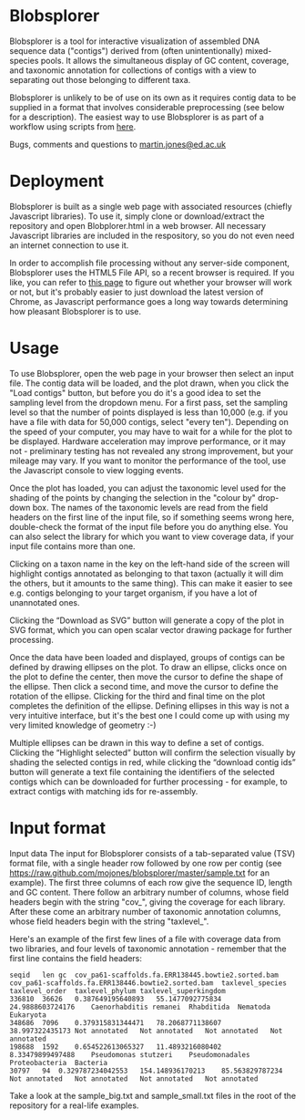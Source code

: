 Blobsplorer
=======

Blobsplorer is a tool for interactive visualization of assembled DNA sequence data ("contigs") derived from (often unintentionally) mixed-species pools. It allows the simultaneous display of GC content, coverage, and taxonomic annotation for collections of contigs with a view to separating out those belonging to different taxa.

Blobsplorer is unlikely to be of use on its own as it requires contig data to be supplied in a format that involves considerable preprocessing (see below for a description). The easiest way to use Blobsplorer is as part of a workflow using scripts from [here](https://github.com/sujaikumar/blobology).

Bugs, comments and questions to martin.jones@ed.ac.uk

Deployment
========
Blobsplorer is built as a single web page with associated resources (chiefly Javascript libraries). To use it, simply clone or download/extract the repository and open Blobplorer.html in a web browser. All necessary Javascript libraries are included in the respository, so you do not even need an internet connection to use it. 

In order to accomplish file processing without any server-side component, Blobsplorer uses the HTML5 File API, so a recent browser is required. If you like, you can refer to [this page](http://caniuse.com/#feat=fileapi) to figure out whether your browser will work or not, but it's probably easier to just download the latest version of Chrome, as Javascript performance goes a long way towards determining how pleasant Blobsplorer is to use. 

Usage
========
To use Blobsplorer, open the web page in your browser then select an input file. The contig data will be loaded, and the plot drawn, when you click the "Load contigs" button, but before you do it's a good idea to set the sampling level from the dropdown menu. For a first pass, set the sampling level so that the number of points displayed is less than 10,000 (e.g. if you have a file with data for 50,000 contigs, select "every ten"). Depending on the speed of your computer, you may have to wait for a while for the plot to be displayed. Hardware acceleration may improve performance, or it may not - preliminary testing has not revealed any strong improvement, but your mileage may vary. If you want to monitor the performance of the tool, use the Javascript console to view logging events. 

Once the plot has loaded, you can adjust the taxonomic level used for the shading of the points by changing the selection in the "colour by" drop-down box. The names of the taxonomic levels are read from the field headers on the first line of the input file, so if something seems wrong here, double-check the format of the input file before you do anything else. You can also select the library for which you want to view coverage data, if your input file contains more than one. 

Clicking on a taxon name in the key on the left-hand side of the screen will highlight contigs annotated as belonging to that taxon (actually it will dim the others, but it amounts to the same thing). This can make it easier to see e.g. contigs belonging to your target organism, if you have a lot of unannotated ones. 

Clicking the “Download as SVG” button will generate a copy of the plot in SVG format, which you can open scalar vector drawing package for further processing.

Once the data have been loaded and displayed, groups of contigs can be defined by drawing ellipses on the plot. To draw an ellipse, clicks once on the plot to define the center, then move the cursor to define the shape of the ellipse. Then click a second time, and move the cursor to define the rotation of the ellipse. Clicking for the third and final time on the plot completes the definition of the ellipse. Defining ellipses in this way is not a very intuitive interface, but it's the best one I could come up with using my very limited knowledge of geometry :-)

Multiple ellipses can be drawn in this way to define a set of contigs. Clicking the “Highlight selected” button will confirm the selection visually by shading the selected contigs in red, while clicking the “download contig ids” button will generate a text file containing the identifiers of the selected contigs which can be downloaded for further processing - for example, to extract contigs with matching ids for re-assembly. 

Input format
================
Input data
The input for Blobsplorer consists of a tab-separated value (TSV) format file, with a single header row followed by one row per contig (see https://raw.github.com/mojones/blobsplorer/master/sample.txt for an example). The first three columns of each row give the sequence ID, length and GC content. There follow an arbitrary number of columns, whose field headers begin with the string "cov_", giving the coverage for each library. After these come an arbitrary number of taxonomic annotation columns, whose field headers begin with the string "taxlevel_". 

Here's an example of the first few lines of a file with coverage data from two libraries, and four levels of taxonomic annotation - remember that the first line contains the field headers:

````
seqid	len	gc	cov_pa61-scaffolds.fa.ERR138445.bowtie2.sorted.bam	cov_pa61-scaffolds.fa.ERR138446.bowtie2.sorted.bam	taxlevel_species	taxlevel_order	taxlevel_phylum	taxlevel_superkingdom
336810	36626	0.387649195640893	55.1477092775834	24.9888603724176	Caenorhabditis remanei	Rhabditida	Nematoda	Eukaryota
348686	7096	0.379315831344471	78.2068771138607	38.997322435173	Not annotated	Not annotated	Not annotated	Not annotated
198688	1592	0.654522613065327	11.4893216080402	8.33479899497488	Pseudomonas stutzeri	Pseudomonadales	Proteobacteria	Bacteria
30797	94	0.329787234042553	154.148936170213	85.563829787234	Not annotated	Not annotated	Not annotated	Not annotated

````

Take a look at the sample_big.txt and sample_small.txt files in the root of the repository for a real-life examples. 



